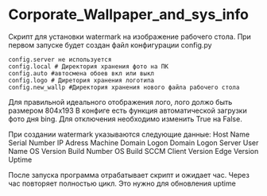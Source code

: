 # Corporate_Wallpaper_and_sys_info
Скрипт для установки watermark на изображение рабочего стола.
При первом запуске будет создан файл конфигурации config.py

    config.server не используется
    config.local # Директория хранения фото на ПК
    config.auto #автосмена обоев вкл или выкл
    config.logo # Диретория хранения логотипа
    config.new_wallp #Директория хранения нового файла рабочего стола
Для правильной идеального отображения лого, лого должо быть размером 804х193
В конфиге есть функция автоматической загрузки фото дня bing.
Для отключения необходимо изменить True на False.

При создании watermark указываются следующие данные:
Host Name
Serial Number
IP Adress
Machine Domain
Logon Domain
Logon Server
User Name
OS Version
Build Number
OS Build
SCCM Client Version
Edge Version
Uptime

После запуска программа отрабатывает скрипт и ожидает час.
Через час повторяет полностью цикл. Это нужно для обновления uptime
